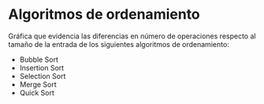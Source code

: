# Algoritmos de ordenamiento

Gráfica que evidencia las diferencias en número de operaciones respecto al tamaño de la entrada de los siguientes algoritmos de ordenamiento:

- Bubble Sort
- Insertion Sort
- Selection Sort
- Merge Sort
- Quick Sort
